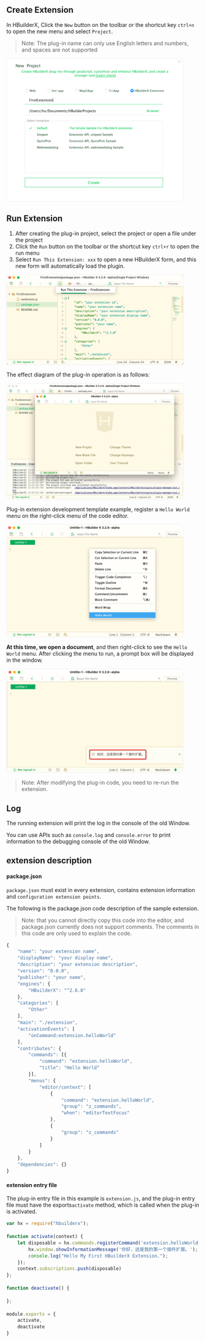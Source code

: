 ## Create Extension

In HBuilderX, Click the `New` button on the toolbar or the shortcut key `ctrl+n` to open the new menu and select `Project`.

> Note: The plug-in name can only use English letters and numbers, and spaces are not supported

<img src="/static/snapshots/Plug-in-development/create_extension_en.png" style="zoom:45%;border: 1px solid #eee;border-radius: 5px;" />

## Run Extension

1. After creating the plug-in project, select the project or open a file under the project
2. Click the `Run` button on the toolbar or the shortcut key `ctrl+r` to open the run menu
3. Select `Run This Extension: xxx` to open a new HBuilderX form, and this new form will automatically load the plugin.

<img src="/static/snapshots/Plug-in-development/start_run_extension_en.png" style="zoom:45%;border: 1px solid #eee;border-radius: 5px;" />

The effect diagram of the plug-in operation is as follows:

<img src="/static/snapshots/Plug-in-development/show_run_extension_en.jpg" style="zoom:45%;border: 1px solid #eee;border-radius: 20px;" />


Plug-in extension development template example, register a `Hello World` menu on the right-click menu of the code editor.

<img src="/static/snapshots/Plug-in-development/extension_en_1.png" style="zoom:45%;border: 1px solid #eee;border-radius: 20px;" />

**At this time, we open a document**, and then right-click to see the `Hello World` menu. After clicking the menu to run, a prompt box will be displayed in the window.

<img src="/static/snapshots/Plug-in-development/extension_en_2.jpg" style="zoom:45%;border: 1px solid #eee;border-radius: 20px;" />

> Note: After modifying the plug-in code, you need to re-run the extension.

## Log

The running extension will print the log in the console of the old Window.

You can use APIs such as `console.log` and `console.error` to print information to the debugging console of the old Window.

## extension description

#### package.json

`package.json` must exist in every extension, contains extension information and `configuration extension points`.

The following is the package.json code description of the sample extension.

> Note: that you cannot directly copy this code into the editor, and package.json currently does not support comments. The comments in this code are only used to explain the code.

```javascript
{
	"name": "your extension name",
	"displayName": "your display name",
	"description": "your extension description",
	"version": "0.0.0",
	"publisher": "your name",
	"engines": {
		"HBuilderX": "^2.6.8"
	},
	"categories": [
		"Other"
	],
	"main": "./extension",
	"activationEvents": [
		"onCommand:extension.helloWorld"
	],
	"contributes": {
		"commands": [{
			"command": "extension.helloWorld",
			"title": "Hello World"
		}],
		"menus": {
			"editor/context": [
				{
					"command": "extension.helloWorld",
					"group": "z_commands",
					"when": "editorTextFocus"
				},
				{
					"group": "z_commands"
				}
			]
		}
	},
	"dependencies": {}
}

```

#### extension entry file

The plug-in entry file in this example is `extension.js`, and the plug-in entry file must have the exports`activate` method, which is called when the plug-in is activated.

```javascript
var hx = require("hbuilderx");

function activate(context) {
	let disposable = hx.commands.registerCommand('extension.helloWorld', () => {
		hx.window.showInformationMessage('你好，这是我的第一个插件扩展。');
		console.log("Hello My First HBuilderX Extension.");
	});
	context.subscriptions.push(disposable)
};

function deactivate() {

};

module.exports = {
	activate,
	deactivate
}

```